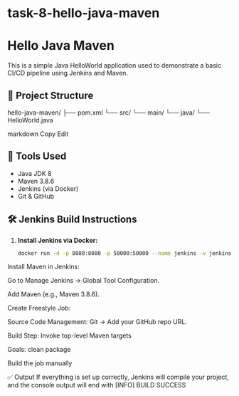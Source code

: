 # task-8-hello-java-maven
# Hello Java Maven

This is a simple Java HelloWorld application used to demonstrate a basic CI/CD pipeline using Jenkins and Maven.

## 📂 Project Structure

hello-java-maven/
├── pom.xml
└── src/
└── main/
└── java/
└── HelloWorld.java

markdown
Copy
Edit

## 🔧 Tools Used

- Java JDK 8
- Maven 3.8.6
- Jenkins (via Docker)
- Git & GitHub

## 🛠️ Jenkins Build Instructions

1. **Install Jenkins via Docker:**
   ```bash
   docker run -d -p 8080:8080 -p 50000:50000 --name jenkins -v jenkins_home:/var/jenkins_home jenkins/jenkins:lts
Install Maven in Jenkins:

Go to Manage Jenkins → Global Tool Configuration.

Add Maven (e.g., Maven 3.8.6).

Create Freestyle Job:

Source Code Management: Git → Add your GitHub repo URL.

Build Step: Invoke top-level Maven targets

Goals: clean package

Build the job manually

✅ Output
If everything is set up correctly, Jenkins will compile your project, and the console output will end with [INFO] BUILD SUCCESS



